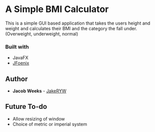 # A Simple BMI Calculator

This is a simple GUI based application that takes the users height and weight 
and calculates their BMI and the category the fall under. 
(Overweight, underweight, normal)

### Built with

* JavaFX <br/>
* [JFoenix](https://github.com/jfoenixadmin/JFoenix)


## Author

* **Jacob Weeks** - [JakeRYW](https://jakeryw.me)


## Future To-do

* Allow resizing of window 
* Choice of metric or imperial system

